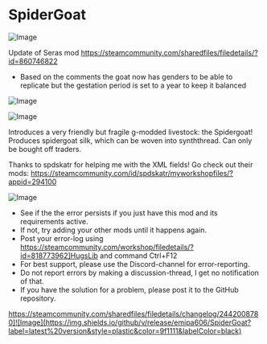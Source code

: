 # SpiderGoat

![Image](https://i.imgur.com/buuPQel.png)

Update of Seras mod
https://steamcommunity.com/sharedfiles/filedetails/?id=860746822

- Based on the comments the goat now has genders to be able to replicate but the gestation period is set to a year to keep it balanced

![Image](https://i.imgur.com/pufA0kM.png)

	
![Image](https://i.imgur.com/Z4GOv8H.png)

Introduces a very friendly but fragile g-modded livestock: the Spidergoat! Produces spidergoat silk, which can be woven into synththread. Can only be bought off traders.


Thanks to spdskatr for helping me with the XML fields! Go check out their mods: https://steamcommunity.com/id/spdskatr/myworkshopfiles/?appid=294100

![Image](https://i.imgur.com/PwoNOj4.png)



-  See if the the error persists if you just have this mod and its requirements active.
-  If not, try adding your other mods until it happens again.
-  Post your error-log using https://steamcommunity.com/workshop/filedetails/?id=818773962]HugsLib and command Ctrl+F12
-  For best support, please use the Discord-channel for error-reporting.
-  Do not report errors by making a discussion-thread, I get no notification of that.
-  If you have the solution for a problem, please post it to the GitHub repository.



https://steamcommunity.com/sharedfiles/filedetails/changelog/2442008780]![Image](https://img.shields.io/github/v/release/emipa606/SpiderGoat?label=latest%20version&style=plastic&color=9f1111&labelColor=black)

